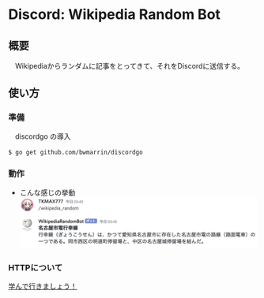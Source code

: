 # Discord: Wikipedia Random Bot
## 概要
　Wikipediaからランダムに記事をとってきて、それをDiscordに送信する。
## 使い方
### 準備
　discordgo の導入
```sh
$ go get github.com/bwmarrin/discordgo
```
### 動作
- こんな感じの挙動
![こんな感じ](./resources/program.png)

### HTTPについて
[学んで行きましょう！](./http.md)